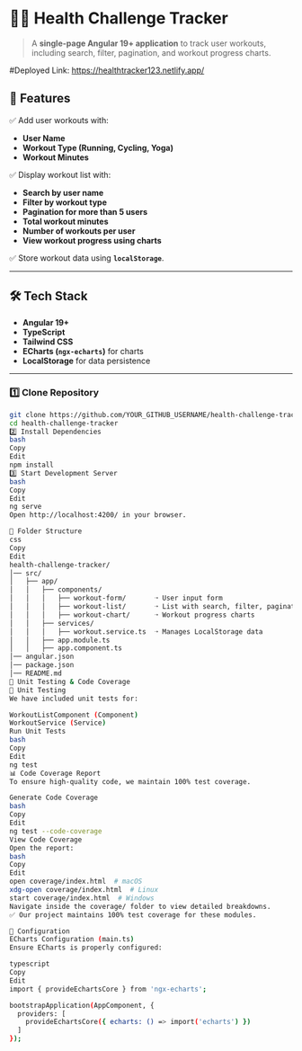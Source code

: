 # 🏋️‍♂️ Health Challenge Tracker

> A **single-page Angular 19+ application** to track user workouts, including search, filter, pagination, and workout progress charts.

#Deployed Link: https://healthtracker123.netlify.app/

## 🚀 Features

✅ Add user workouts with:
- **User Name**
- **Workout Type (Running, Cycling, Yoga)**
- **Workout Minutes**

✅ Display workout list with:
- **Search by user name**
- **Filter by workout type**
- **Pagination for more than 5 users**
- **Total workout minutes**
- **Number of workouts per user**
- **View workout progress using charts**

✅ Store workout data using **`localStorage`**.

---

## 🛠️ Tech Stack

- **Angular 19+**
- **TypeScript**
- **Tailwind CSS**
- **ECharts (`ngx-echarts`)** for charts
- **LocalStorage** for data persistence

---

### **1️⃣ Clone Repository**
```bash
git clone https://github.com/YOUR_GITHUB_USERNAME/health-challenge-tracker.git
cd health-challenge-tracker
2️⃣ Install Dependencies
bash
Copy
Edit
npm install
3️⃣ Start Development Server
bash
Copy
Edit
ng serve
Open http://localhost:4200/ in your browser.

📁 Folder Structure
css
Copy
Edit
health-challenge-tracker/
│── src/
│   ├── app/
│   │   ├── components/
│   │   │   ├── workout-form/       ➝ User input form
│   │   │   ├── workout-list/       ➝ List with search, filter, pagination
│   │   │   ├── workout-chart/      ➝ Workout progress charts
│   │   ├── services/
│   │   │   ├── workout.service.ts  ➝ Manages LocalStorage data
│   │   ├── app.module.ts
│   │   ├── app.component.ts
│── angular.json
│── package.json
│── README.md
🔬 Unit Testing & Code Coverage
🧪 Unit Testing
We have included unit tests for:

WorkoutListComponent (Component)
WorkoutService (Service)
Run Unit Tests
bash
Copy
Edit
ng test
📊 Code Coverage Report
To ensure high-quality code, we maintain 100% test coverage.

Generate Code Coverage
bash
Copy
Edit
ng test --code-coverage
View Code Coverage
Open the report:
bash
Copy
Edit
open coverage/index.html  # macOS
xdg-open coverage/index.html  # Linux
start coverage/index.html  # Windows
Navigate inside the coverage/ folder to view detailed breakdowns.
✅ Our project maintains 100% test coverage for these modules.

🔧 Configuration
ECharts Configuration (main.ts)
Ensure ECharts is properly configured:

typescript
Copy
Edit
import { provideEchartsCore } from 'ngx-echarts';

bootstrapApplication(AppComponent, {
  providers: [
    provideEchartsCore({ echarts: () => import('echarts') })
  ]
});


